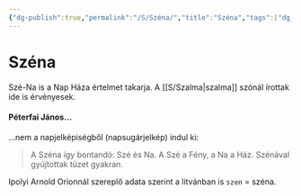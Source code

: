 ```yaml
---
{"dg-publish":true,"permalink":"/S/Széna/","title":"Széna","tags":["dg_uploaded"],"created":"2023-11-19T06:29","updated":"2023-11-19T06:29"}
---
```



# Széna

Szé-Na is a Nap Háza értelmet takarja. A [[S/Szalma\|szalma]] szónál írottak ide is érvényesek.  

#### Péterfai János...

...nem a napjelképiségből (napsugárjelkép) indul ki:  
> A Széna így bontandó: Szé és Na. A Szé a Fény, a Na a Ház. Szénával gyújtottak tüzet gyakran.  

Ipolyi Arnold Orionnál szereplő adata szerint a litvánban is `szen` = széna.  

  